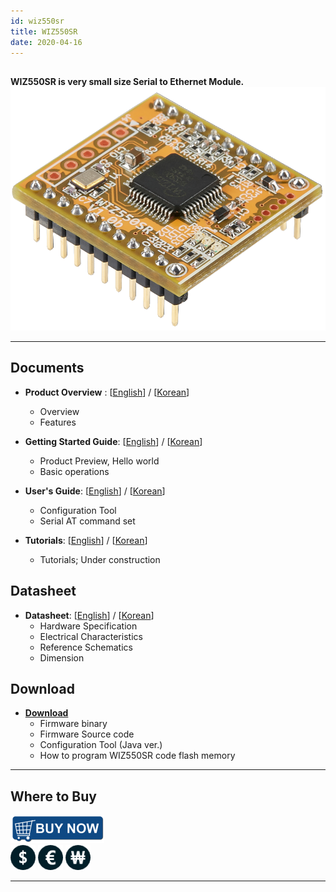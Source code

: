 ```yaml
---
id: wiz550sr
title: WIZ550SR
date: 2020-04-16
---
```


##

**WIZ550SR is very small size Serial to Ethernet Module.**
![WIZ550SR](/img/products/wiz550sr/wiz550sr_ds/wiz550sr.png)

-----

## Documents

  - **Product Overview** :
    [[English](Overview-[EN])] /
    [[Korean](Overview-[KO])]
      - Overview
      - Features

  - **Getting Started Guide**:
    [[English](getting_started-[EN])] /
    [[Korean](getting_started-[KO])]
      - Product Preview, Hello world
      - Basic operations

  - **User's Guide**:
    [[English](User's_Manual(Programmer's_Guide)-[EN])] /
    [[Korean](User's_Manual(Programmer's_Guide)-[KO])]
      - Configuration Tool
      - Serial AT command set

  - **Tutorials**:
    [[English](ATcommand_Tutorial-[EN])] /
    [[Korean](ATcommand_Tutorial-[KO])]
      - Tutorials; Under construction

## Datasheet

  - **Datasheet**: 
  [[English](Datasheet(Hardware_Spec,_Characteristics)-[EN])] /
    [[Korean](/Datasheet(Hardware_Spec,_Characteristics)-[KO])] 
     - Hardware Specification
     - Electrical Characteristics
     - Reference Schematics
     - Dimension

## Download

  - **[Download](Download)**
      - Firmware binary
      - Firmware Source code 
      - Configuration Tool (Java ver.)
      - How to program WIZ550SR code flash memory

-----

## Where to Buy

![WIZnet Online Shop](/img/osh/wizarduino_m0_eth/buynow.png)  
[![WIZnetUS Online Shop, USA](/img/products/w5500/w5500_evb/icons/dollar.png)](http://www.shopwiznet.com/)
[![WIZnetEU Online Shop, Germany](/img/products/w5500/w5500_evb/icons/european-euro.png)](http://shop.wiznet.eu/)
[![WIZnetKorea Online Shop, Korea](/img/products/w5500/w5500_evb/icons/won.png)](http://shop.wiznet.co.kr/)

-----
